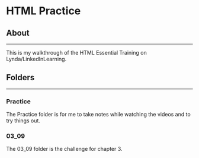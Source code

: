 # HTML Practice

## About
---
This is my walkthrough of the HTML Essential Training on Lynda/LinkedInLearning.

## Folders
---
### Practice
The Practice folder is for me to take notes while watching the videos and to try things out.

### 03_09
The 03_09 folder is the challenge for chapter 3.

